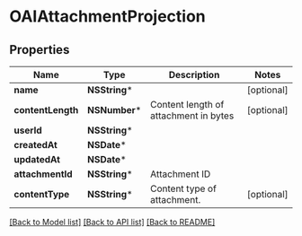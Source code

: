 # OAIAttachmentProjection

## Properties
Name | Type | Description | Notes
------------ | ------------- | ------------- | -------------
**name** | **NSString*** |  | [optional] 
**contentLength** | **NSNumber*** | Content length of attachment in bytes | [optional] 
**userId** | **NSString*** |  | 
**createdAt** | **NSDate*** |  | 
**updatedAt** | **NSDate*** |  | 
**attachmentId** | **NSString*** | Attachment ID | 
**contentType** | **NSString*** | Content type of attachment. | [optional] 

[[Back to Model list]](../README#documentation-for-models) [[Back to API list]](../README#documentation-for-api-endpoints) [[Back to README]](../README)



